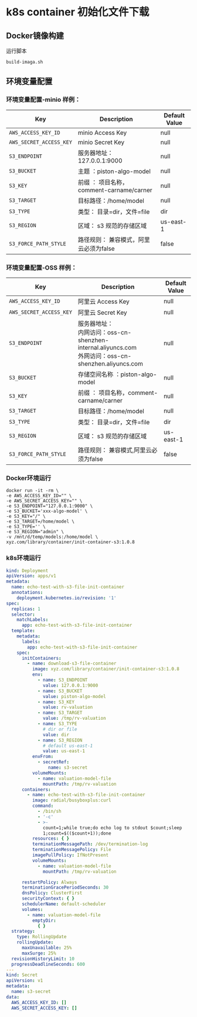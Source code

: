 # k8s container 初始化文件下载

## Docker镜像构建
运行脚本
```shell
build-imaga.sh
```
## 环境变量配置
### 环境变量配置-minio 样例：

| Key                     | Description                      | Default Value |
|-------------------------|----------------------------------|---------------|
| `AWS_ACCESS_KEY_ID`     | minio Access Key                 | null          |
| `AWS_SECRET_ACCESS_KEY` | minio Secret Key                 | null          |
| `S3_ENDPOINT`           | 服务器地址：127.0.0.1:9000             | null          |
| `S3_BUCKET`             | 主题 ：piston-algo-model            | null          |
| `S3_KEY`                | 前缀 ： 项目名称，comment-carname/carner | null          |
| `S3_TARGET`             | 目标路径：/home/model                 | null          |
| `S3_TYPE`               | 类型： 目录=dir，文件=file               | dir           |
| `S3_REGION`             | 区域： s3 规范的存储区域                   | us-east-1     |
| `S3_FORCE_PATH_STYLE`   | 路径规则： 兼容模式，阿里云必须为false           | false         |

### 环境变量配置-OSS 样例：
| Key                     | Description                                                                               | Default Value |
|-------------------------|-------------------------------------------------------------------------------------------|---------------|
| `AWS_ACCESS_KEY_ID`     | 阿里云 Access Key                                                                            | null          |
| `AWS_SECRET_ACCESS_KEY` | 阿里云 Secret Key                                                                            | null          |
| `S3_ENDPOINT`           | 服务器地址：<br>内网访问：oss-cn-shenzhen-internal.aliyuncs.com<br>外网访问：oss-cn-shenzhen.aliyuncs.com | null          |
| `S3_BUCKET`             | 存储空间名称 ：piston-algo-model                                                                 | null          |
| `S3_KEY`                | 前缀 ： 项目名称，comment-carname/carner                                                          | null          |
| `S3_TARGET`             | 目标路径：/home/model                                                                          | null          |
| `S3_TYPE`               | 类型： 目录=dir，文件=file                                                                        | dir           |
| `S3_REGION`             | 区域： s3 规范的存储区域                                                                            | us-east-1     |
| `S3_FORCE_PATH_STYLE`   | 路径规则： 兼容模式,阿里云必须为false                                                                    | false         |

### Docker环境运行
```shell
docker run -it -rm \
-e AWS_ACCESS_KEY_ID="" \
-e AWS_SECRET_ACCESS_KEY="" \
-e S3_ENDPOINT="127.0.0.1:9000" \
-e S3_BUCKET='xxx-algo-model' \
-e S3_KEY="/" \
-e S3_TARGET=/home/model \
-e S3_TYPE='' \
-e S3_REGION="admin" \
-v /mnt/d/temp/models:/home/model \
xyz.com/library/container/init-container-s3:1.0.8
```

### k8s环境运行
```yaml
kind: Deployment
apiVersion: apps/v1
metadata:
  name: echo-test-with-s3-file-init-container
  annotations:
    deployment.kubernetes.io/revision: '1'
spec:
  replicas: 1
  selector:
    matchLabels:
      app: echo-test-with-s3-file-init-container
  template:
    metadata:
      labels:
        app: echo-test-with-s3-file-init-container
    spec:
      initContainers:
        - name: download-s3-file-container
          image: xyz.com/library/container/init-container-s3:1.0.8
          env:
            - name: S3_ENDPOINT
              value: 127.0.0.1:9000
            - name: S3_BUCKET
              value: piston-algo-model
            - name: S3_KEY
              value: rv-valuation
            - name: S3_TARGET
              value: /tmp/rv-valuation
            - name: S3_TYPE
              # dir or file
              value: dir
            - name: S3_REGION
              # default us-east-1
              value: us-east-1
          envFrom:
            - secretRef:
                name: s3-secret
          volumeMounts:
            - name: valuation-model-file
              mountPath: /tmp/rv-valuation
      containers:
        - name: echo-test-with-s3-file-init-container
          image: radial/busyboxplus:curl
          command:
            - /bin/sh
            - '-c'
            - >-
              count=1;while true;do echo log to stdout $count;sleep
              1;count=$(($count+1));done
          resources: { }
          terminationMessagePath: /dev/termination-log
          terminationMessagePolicy: File
          imagePullPolicy: IfNotPresent
          volumeMounts:
            - name: valuation-model-file
              mountPath: /tmp/rv-valuation

      restartPolicy: Always
      terminationGracePeriodSeconds: 30
      dnsPolicy: ClusterFirst
      securityContext: { }
      schedulerName: default-scheduler
      volumes:
        - name: valuation-model-file
          emptyDir:
            { }
  strategy:
    type: RollingUpdate
    rollingUpdate:
      maxUnavailable: 25%
      maxSurge: 25%
  revisionHistoryLimit: 10
  progressDeadlineSeconds: 600
---
kind: Secret
apiVersion: v1
metadata:
  name: s3-secret
data:
  AWS_ACCESS_KEY_ID: []
  AWS_SECRET_ACCESS_KEY: []
```
